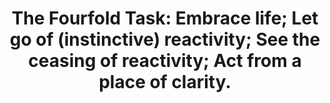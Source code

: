 ---
title: "The Fourfold Task: Embrace life; Let go of (instinctive) reactivity; See the ceasing of reactivity; Act from a place of clarity."
tags: buddhism human
buddhistidea: true
order: 2
---